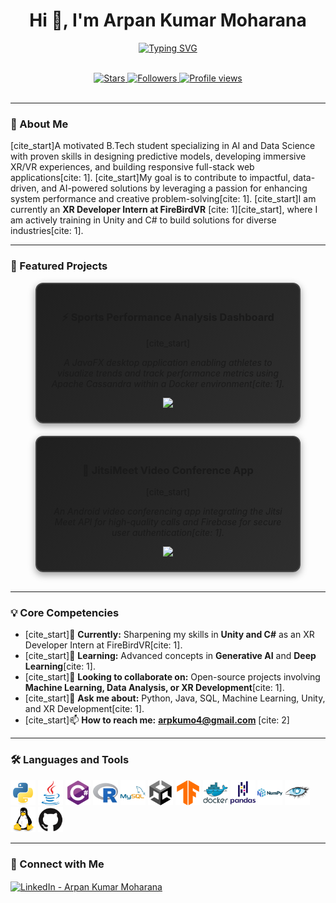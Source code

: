 <h1 align="center">Hi 👋, I'm Arpan Kumar Moharana</h1>

<p align="center">
  <a href="https://git.io/typing-svg">
    <img src="https://readme-typing-svg.herokuapp.com?font=Fira+Code&size=22&pause=1000&color=36BCF7&center=true&vCenter=true&width=550&lines=B.Tech+Student+in+AI+%26+Data+Science;XR+%2F+VR+Developer;Full-Stack+Web+Developer;Data-Driven+Problem+Solver" alt="Typing SVG" />
  </a>
</p>

<br>

<div align="center">
  <a href="https://github.com/ArpanMoharana?tab=stars">
    <img src="https://img.shields.io/github/stars/ArpanMoharana?logo=github&style=for-the-badge&color=orange" alt="Stars">
  </a>
  <a href="https://github.com/ArpanMoharana?tab=followers">
    <img src="https://img.shields.io/github/followers/ArpanMoharana?logo=github&style=for-the-badge&color=blue" alt="Followers">
  </a>
  <a href="https://github.com/ArpanMoharana">
    <img src="https://komarev.com/ghpvc/?username=arpanmoharana&style=for-the-badge&color=brightgreen" alt="Profile views"/>
  </a>
</div>

<br>

---

### 📖 About Me

[cite_start]A motivated B.Tech student specializing in AI and Data Science with proven skills in designing predictive models, developing immersive XR/VR experiences, and building responsive full-stack web applications[cite: 1]. [cite_start]My goal is to contribute to impactful, data-driven, and AI-powered solutions by leveraging a passion for enhancing system performance and creative problem-solving[cite: 1]. [cite_start]I am currently an **XR Developer Intern at FireBirdVR** [cite: 1][cite_start], where I am actively training in Unity and C# to build solutions for diverse industries[cite: 1].

---

### 🚀 Featured Projects

<div align="center" style="display: flex; justify-content: center; gap: 20px; flex-wrap: wrap;">

  <div align="center" style="border: 2px solid #444; border-radius: 12px; padding: 20px; max-width: 380px; background: linear-gradient(135deg, #1f1f1f, #2e2e2e); box-shadow: 0 4px 12px rgba(0,0,0,0.4);">
    <h3>⚡ Sports Performance Analysis Dashboard</h3>
    [cite_start]<p><em>A JavaFX desktop application enabling athletes to visualize trends and track performance metrics using Apache Cassandra within a Docker environment[cite: 1].</em></p>
    <a href="https://github.com/ArpanMoharana/Sports-Performance-Analysis-Dashboard">
      <img src="https://img.shields.io/badge/View%20Repository-FF9800?style=for-the-badge&logo=github&logoColor=white" />
    </a>
  </div>

  <div align="center" style="border: 2px solid #444; border-radius: 12px; padding: 20px; max-width: 380px; background: linear-gradient(135deg, #1f1f1f, #2e2e2e); box-shadow: 0 4px 12px rgba(0,0,0,0.4);">
    <h3>📱 JitsiMeet Video Conference App</h3>
    [cite_start]<p><em>An Android video conferencing app integrating the Jitsi Meet API for high-quality calls and Firebase for secure user authentication[cite: 1].</em></p>
    <a href="https://github.com/ArpanMoharana/JitsiMeet-Video-Conference-with-Firebase-Auth">
      <img src="https://img.shields.io/badge/View%20Repository-36BCF7?style=for-the-badge&logo=github&logoColor=white" />
    </a>
  </div>

</div>

<br>

---

### 💡 Core Competencies

- [cite_start]🔭 **Currently:** Sharpening my skills in **Unity and C#** as an XR Developer Intern at FireBirdVR[cite: 1].
- [cite_start]🌱 **Learning:** Advanced concepts in **Generative AI** and **Deep Learning**[cite: 1].
- [cite_start]👯 **Looking to collaborate on:** Open-source projects involving **Machine Learning, Data Analysis, or XR Development**[cite: 1].
- [cite_start]💬 **Ask me about:** Python, Java, SQL, Machine Learning, Unity, and XR Development[cite: 1].
- [cite_start]📫 **How to reach me:** **arpkumo4@gmail.com** [cite: 2]

---

### 🛠 Languages and Tools

<p align="left">
  <img src="https://raw.githubusercontent.com/devicons/devicon/master/icons/python/python-original.svg" alt="Python" width="40" height="40"/>
  <img src="https://raw.githubusercontent.com/devicons/devicon/master/icons/java/java-original.svg" alt="Java" width="40" height="40"/>
  <img src="https://raw.githubusercontent.com/devicons/devicon/master/icons/csharp/csharp-original.svg" alt="C#" width="40" height="40"/>
  <img src="https://raw.githubusercontent.com/devicons/devicon/master/icons/r/r-original.svg" alt="R Programming" width="40" height="40"/>
  <img src="https://raw.githubusercontent.com/devicons/devicon/master/icons/mysql/mysql-original-wordmark.svg" alt="SQL" width="40" height="40"/>
  <img src="https://raw.githubusercontent.com/devicons/devicon/master/icons/unity/unity-original.svg" alt="Unity" width="40" height="40"/>
  <img src="https://raw.githubusercontent.com/devicons/devicon/master/icons/tensorflow/tensorflow-original.svg" alt="TensorFlow" width="40" height="40"/>
  <img src="https://raw.githubusercontent.com/devicons/devicon/master/icons/docker/docker-original-wordmark.svg" alt="Docker" width="40" height="40"/>
  <img src="https://raw.githubusercontent.com/devicons/devicon/master/icons/pandas/pandas-original-wordmark.svg" alt="Pandas" width="40" height="40"/>
  <img src="https://raw.githubusercontent.com/devicons/devicon/master/icons/numpy/numpy-original-wordmark.svg" alt="NumPy" width="40" height="40"/>
  <img src="https://raw.githubusercontent.com/devicons/devicon/master/icons/cassandra/cassandra-original.svg" alt="Cassandra" width="40" height="40"/>
  <img src="https://raw.githubusercontent.com/devicons/devicon/master/icons/linux/linux-original.svg" alt="Linux" width="40" height="40"/>
  <img src="https://raw.githubusercontent.com/devicons/devicon/master/icons/github/github-original.svg" alt="GitHub" width="40" height="40"/>
</p>

---

### 🔗 Connect with Me

<p align="left">
  <a href="https://www.linkedin.com/in/arpan-kumar-moharana" target="_blank" rel="noreferrer">
    <img align="center" src="https://raw.githubusercontent.com/rahuldkjain/github-profile-readme-generator/master/src/images/icons/Social/linked-in-alt.svg" alt="LinkedIn - Arpan Kumar Moharana" height="30" width="40" />
  </a>
</p>
